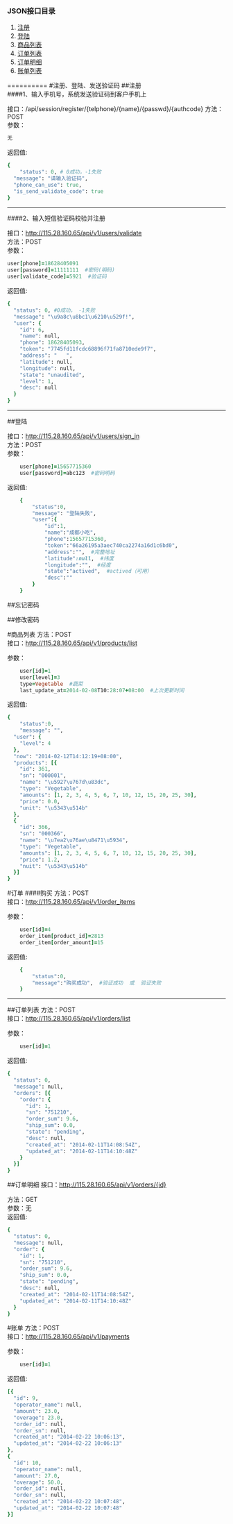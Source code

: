 ### JSON接口目录  
  1. [注册](#注册)  
  2. [登陆](#登陆)  
  3. [商品列表](#商品列表)  
  4. [订单列表](#订单列表)  
  5. [订单明细](#订单明细)  
  6. [账单列表](#账单列表)  

==========
#注册、登陆、发送验证码
##注册  
####1、输入手机号，系统发送验证码到客户手机上
<!-- 
curl -d "user[phone]=18628405094" http://lvh.me:3000/api/v1/users/sign_up
curl -d "user[phone]=18628405091" http://115.28.160.65/api/v1/users/sign_up

-->
接口：/api/session/register/{telphone}/{name}/{passwd}/{authcode}
方法：POST  
参数：
```ruby
无
```
返回值:  
```ruby
{
	"status": 0, # 0成功，-1失败
  "message": "请输入验证码",
  "phone_can_use": true,
  "is_send_validate_code": true
}
``` 

----
####2、输入短信验证码校验并注册
<!-- 
curl -d "user[phone]=18628405093&user[password]=11111111&user[validate_code]=3320" http://lvh.me:3000/api/v1/users/validate
-->
接口：http://115.28.160.65/api/v1/users/validate  
方法：POST  
参数：
```ruby
user[phone]=18628405091
user[password]=11111111  #密码(明码)
user[validate_code]=5921  #验证码
``` 
返回值:  
```ruby
{
  "status": 0, #0成功， -1失败
  "message": "\u9a8c\u8bc1\u6210\u529f!",
  "user": {
    "id": 6,
    "name": null,
    "phone": 18628405093,
    "token": "7745fd11fcdc68896f71fa8710ede9f7",
    "address": "   ",
    "latitude": null,
    "longitude": null,
    "state": "unaudited",
    "level": 1,
    "desc": null
  }
}
```


----

##登陆  
<!-- 
curl -d "user[phone]=18628405091&user[password]=111111" http://lvh.me:3000/api/v1/users/sign_in
curl -d "user[phone]=18628405091&user[password]=111111" http://115.28.160.65/api/v1/users/sign_in
-->
接口：http://115.28.160.65/api/v1/users/sign_in  
方法：POST  
参数：
```ruby
	user[phone]=15657715360  
	user[password]=abc123  #密码明码
``` 
返回值:  
```ruby
	{
		"status":0,
		"message": "登陆失败",
		"user":{  
			"id":1,  
			"name":"成都小吃",  
			"phone":15657715360,  
			"token":"66a26195a3aec740ca2274a16d1c6bd0",  
			"address":"",  #完整地址
			"latitude":null,  #纬度
			"longitude":"",  #经度
			"state":"actived",  #actived（可用）
			"desc":""  
		}
	}
```


##忘记密码
  
##修改密码


#商品列表
方法：POST  
接口：http://115.28.160.65/api/v1/products/list  
<!-- 
curl -d "user[id]=1" http://lvh.me:3000/api/v2/products/list
-->
参数：
```ruby
	user[id]=1
	user[level]=3
	type=Vegetable  #蔬菜
	last_update_at=2014-02-08T10:28:07+08:00  #上次更新时间
``` 
返回值:  
```ruby
{
	"status":0,
	"message": "",
  "user": {
    "level": 4
  },
  "now": "2014-02-12T14:12:19+08:00",
  "products": [{
    "id": 361,
    "sn": "000001",
    "name": "\u5927\u767d\u83dc",
    "type": "Vegetable",
    "amounts": [1, 2, 3, 4, 5, 6, 7, 10, 12, 15, 20, 25, 30],
    "price": 0.0,
    "unit": "\u5343\u514b"
  },
  {
    "id": 366,
    "sn": "000366",
    "name": "\u7ea2\u76ae\u8471\u5934",
    "type": "Vegetable",
    "amounts": [1, 2, 3, 4, 5, 6, 7, 10, 12, 15, 20, 25, 30],
    "price": 1.2,
    "nuit": "\u5343\u514b"
  }]
}
```

#订单
####购买
方法：POST  
接口：http://115.28.160.65/api/v1/order_items  
<!-- 
curl -d "user[id]=1&order_item[product_id]=362&order_item[order_amount]=15" http://lvh.me:3000/api/v1/order_items
-->
参数：
```ruby
	user[id]=4
	order_item[product_id]=2813
	order_item[order_amount]=15
``` 
返回值:  
```ruby
	{
		"status":0,
		"message":"购买成功",  #验证成功  或  验证失败 
	}
```


----

##订单列表
方法：POST  
接口：http://115.28.160.65/api/v1/orders/list  
<!-- 
curl -d "user[id]=1" http://lvh.me:3000/api/v1/orders/list
curl -d "user[id]=1" http://lvh.me:3000/api/v2/orders/list
-->
参数：
```ruby
	user[id]=1
``` 
返回值:  
```ruby
{
  "status": 0,
  "message": null,
  "orders": [{
    "order": {
      "id": 1,
      "sn": "751210",
      "order_sum": 9.6,
      "ship_sum": 0.0,
      "state": "pending",
      "desc": null,
      "created_at": "2014-02-11T14:08:54Z",
      "updated_at": "2014-02-11T14:10:48Z"
    }
  }]
}
```
##订单明细
接口：http://115.28.160.65/api/v1/orders/{id}  
<!-- 
curl http://lvh.me:3000/api/v1/orders/1
-->
方法：GET  
参数：无  
返回值:  
```ruby
{
  "status": 0,
  "message": null,
  "order": {
    "id": 1,
    "sn": "751210",
    "order_sum": 9.6,
    "ship_sum": 0.0,
    "state": "pending",
    "desc": null,
    "created_at": "2014-02-11T14:08:54Z",
    "updated_at": "2014-02-11T14:10:48Z"
  }
}
```



#账单
方法：POST  
接口：http://115.28.160.65/api/v1/payments 
<!-- 
curl -d "user[id]=1" http://lvh.me:3000/api/v1/payments/list
curl -d "user[id]=1" http://lvh.me:3000/api/v2/payments/list
-->
参数：
```ruby
	user[id]=1
``` 
返回值:  
```ruby
[{
  "id": 9,
  "operator_name": null,
  "amount": 23.0,
  "overage": 23.0,
  "order_id": null,
  "order_sn": null,
  "created_at": "2014-02-22 10:06:13",
  "updated_at": "2014-02-22 10:06:13"
},
{
  "id": 10,
  "operator_name": null,
  "amount": 27.0,
  "overage": 50.0,
  "order_id": null,
  "order_sn": null,
  "created_at": "2014-02-22 10:07:48",
  "updated_at": "2014-02-22 10:07:48"
}]
```

